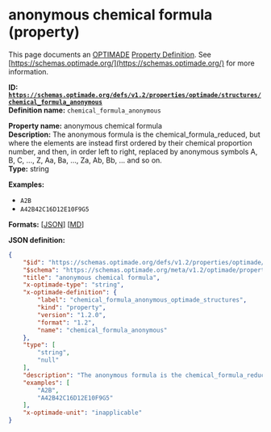 # anonymous chemical formula (property)

This page documents an [OPTIMADE](https://www.optimade.org/) [Property Definition](https://schemas.optimade.org/#definitions). See [https://schemas.optimade.org/](https://schemas.optimade.org/) for more information.

**ID: [`https://schemas.optimade.org/defs/v1.2/properties/optimade/structures/chemical_formula_anonymous`](https://schemas.optimade.org/defs/v1.2/properties/optimade/structures/chemical_formula_anonymous.md)**  
**Definition name:** `chemical_formula_anonymous`

**Property name:** anonymous chemical formula  
**Description:** The anonymous formula is the chemical_formula_reduced, but where the elements are instead first ordered by their chemical proportion number, and then, in order left to right, replaced by anonymous symbols A, B, C, ..., Z, Aa, Ba, ..., Za, Ab, Bb, ... and so on.  
**Type:** string  



**Examples:**

- `A2B`
- `A42B42C16D12E10F9G5`

**Formats:** [[JSON](chemical_formula_anonymous.json)] [[MD](chemical_formula_anonymous.md)]

**JSON definition:**

``` json
{
    "$id": "https://schemas.optimade.org/defs/v1.2/properties/optimade/structures/chemical_formula_anonymous",
    "$schema": "https://schemas.optimade.org/meta/v1.2/optimade/property_definition.json",
    "title": "anonymous chemical formula",
    "x-optimade-type": "string",
    "x-optimade-definition": {
        "label": "chemical_formula_anonymous_optimade_structures",
        "kind": "property",
        "version": "1.2.0",
        "format": "1.2",
        "name": "chemical_formula_anonymous"
    },
    "type": [
        "string",
        "null"
    ],
    "description": "The anonymous formula is the chemical_formula_reduced, but where the elements are instead first ordered by their chemical proportion number, and then, in order left to right, replaced by anonymous symbols A, B, C, ..., Z, Aa, Ba, ..., Za, Ab, Bb, ... and so on.",
    "examples": [
        "A2B",
        "A42B42C16D12E10F9G5"
    ],
    "x-optimade-unit": "inapplicable"
}
```